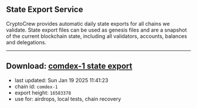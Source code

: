 ## State Export Service
CryptoCrew provides automatic daily state exports for all chains we validate. State export files can be used as genesis files and are a snapshot of the current blockchain state, including all validators, accounts, balances and delegations.

---
**Download: [comdex-1 state export](https://dl-eu2.ccvalidators.com/SERVICE/comdex/comdex-1_export_16583378.json)**
---

- last updated: Sun Jan 19 2025 11:41:23
- chain id: `comdex-1`
- export height: `16583378`
- use for: airdrops, local tests, chain recovery
